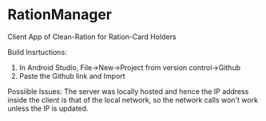 # RationManager
Client App of Clean-Ration for Ration-Card Holders

Build Insrtuctions:
1. In Android Studio, File->New->Project from version control->Github 
2. Paste the Github link and Import

Possiible Issues:
The server was locally hosted and hence the IP address inside the client is that of the local network, so the network calls won't work unless the IP is updated.

